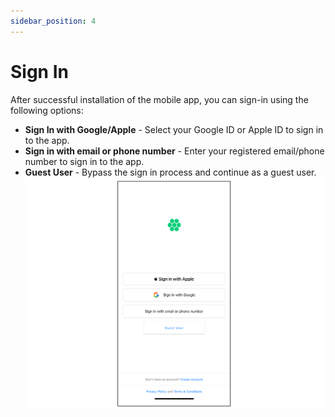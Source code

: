 ```yaml
---
sidebar_position: 4
---
```

# Sign In
After successful installation of the mobile app, you can sign-in using the following options:
- **Sign In with Google/Apple** - Select your Google ID or Apple ID to sign in to the app.
- **Sign in with email or phone number** - Enter your registered email/phone number to sign in to the app.
- **Guest User** - Bypass the sign in process and continue as a guest user.
![Sign In](img/SignIn.png)